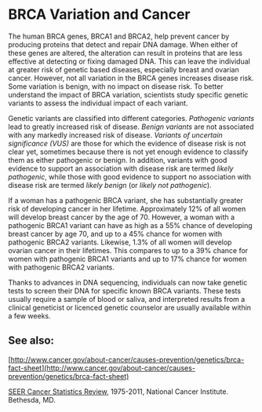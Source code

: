 <!---
Linked to by BRCA Variation and Cancer under the About menu
-->

# BRCA Variation and Cancer

The human BRCA genes, BRCA1 and BRCA2, help prevent cancer by producing proteins that detect and repair DNA damage.  When either of these genes are altered, the alteration can result in proteins that are less effective at detecting or fixing damaged DNA.  This can leave the individual at greater risk of genetic based diseases, especially breast and ovarian cancer.  However, not all variation in the BRCA genes increases disease risk.  Some variation is benign, with no impact on disease risk.  To better understand the impact of BRCA variation, scientists study specific genetic variants to assess the individual impact of each variant.

Genetic variants are classified into different categories.  *Pathogenic variants* lead to greatly increased risk of disease.  *Benign variants* are not associated with any markedly increased risk of disease.  *Variants of uncertain significance (VUS)* are those for which the evidence of disease risk is not clear yet, sometimes because there is not yet enough evidence to classify them as either pathogenic or benign.  In addition, variants with good evidence to support an association with disease risk are termed *likely pathogenic*, while those with good evidence to support no association with disease risk are termed *likely benign* (or *likely not pathogenic*). 

If a woman has a pathogenic BRCA variant, she has substantially greater risk of developing cancer in her lifetime. Approximately 12% of all women will develop breast cancer by the age of 70.  However, a woman with a pathogenic BRCA1 variant can have as high as a 55% chance of developing breast cancer by age 70, and up to a 45% chance for women with pathogenic BRCA2 variants.  Likewise, 1.3% of all women will develop ovarian cancer in their lifetimes.  This compares to up to a 39% chance for women with pathogenic BRCA1 variants and up to 17% chance for women with pathogenic BRCA2 variants.  

Thanks to advances in DNA sequencing, individuals can now take genetic tests to screen their DNA for specific known BRCA variants.  These tests usually require a sample of blood or saliva, and interpreted results from a clinical geneticist or licenced genetic counselor are usually available within a few weeks. 

## See also:

[http://www.cancer.gov/about-cancer/causes-prevention/genetics/brca-fact-sheet](http://www.cancer.gov/about-cancer/causes-prevention/genetics/brca-fact-sheet)

[SEER Cancer Statistics Review](http://seer.cancer.gov/csr/1975_2011/), 1975-2011, National Cancer Institute. Bethesda, MD.
